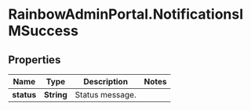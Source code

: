 # RainbowAdminPortal.NotificationsIMSuccess

## Properties

Name | Type | Description | Notes
------------ | ------------- | ------------- | -------------
**status** | **String** | Status message. | 


